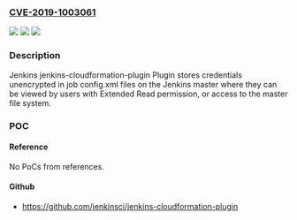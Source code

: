 ### [CVE-2019-1003061](https://cve.mitre.org/cgi-bin/cvename.cgi?name=CVE-2019-1003061)
![](https://img.shields.io/static/v1?label=Product&message=Jenkins%20jenkins-cloudformation-plugin%20Plugin&color=blue)
![](https://img.shields.io/static/v1?label=Version&message=n%2Fa&color=blue)
![](https://img.shields.io/static/v1?label=Vulnerability&message=CWE-256&color=brighgreen)

### Description

Jenkins jenkins-cloudformation-plugin Plugin stores credentials unencrypted in job config.xml files on the Jenkins master where they can be viewed by users with Extended Read permission, or access to the master file system.

### POC

#### Reference
No PoCs from references.

#### Github
- https://github.com/jenkinsci/jenkins-cloudformation-plugin

